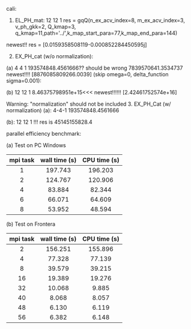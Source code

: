 cali:

1. EL_PH_mat:
12 12 1
res = gqQ(n_ex_acv_index=8, m_ex_acv_index=3, v_ph_gkk=2, Q_kmap=3, q_kmap=11,path='../',k_map_start_para=77,k_map_end_para=144)

newest!! res = [0.0159358508119-0.000852284450595j]


2. EX_PH_cat (w/o normalization):

(a) 4 4 1
193574848.4561666?? should be wrong
7839570641.3534737
newest!!!!  [8876085809266.0039] (skip omega=0, delta_function sigma=0.001):


(b) 12 12 1
8.46375798951e+15<<<
newest!!!!!!  [2.42461752574e+16]


Warning: "normalization" should not be included
3. EX_PH_Cat (w/ normalization)
(a): 4-4-1
193574848.4561666

(b): 12 12 1 !!!
res is 45145155828.4





parallel efficiency benchmark:



(a) Test on PC Windows

| mpi task | wall time (s) | CPU time (s) |
|:--------:|:-------------:|:------------:|
|    1     |    197.743    |   196.203    |
|    2     |    124.767    |   120.906    |
|    4     |    83.884     |    82.344    |
|    6     |    66.071     |    64.609    |
|    8     |    53.952     |    48.594    |

(b) Test on Frontera

| mpi task    | wall time (s)    | CPU time (s) |
| :---: |   :---:       | :---: |
|2 | 156.251 | 155.896|
|4 |77.328 | 77.139|
| 8 | 39.579| 39.215|
|16| 19.389 |19.276|
| 32 | 10.068|  9.885|
|40 | 8.068 | 8.057|
|48| 6.130  | 6.119|
|56| 6.382 | 6.148|
